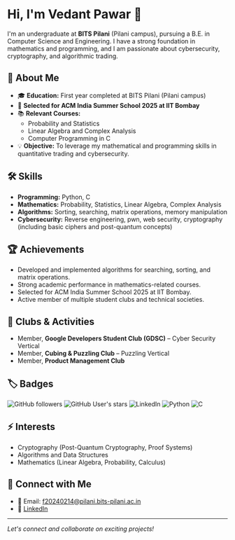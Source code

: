 # Hi, I'm Vedant Pawar 👋

I'm an undergraduate at **BITS Pilani** (Pilani campus), pursuing a B.E. in Computer Science and Engineering. I have a strong foundation in mathematics and programming, and I am passionate about cybersecurity, cryptography, and algorithmic trading.

## 🚀 About Me

- 🎓 **Education:** First year completed at BITS Pilani (Pilani campus)
- 🏅 **Selected for ACM India Summer School 2025 at IIT Bombay**
- 📚 **Relevant Courses:**
  - Probability and Statistics
  - Linear Algebra and Complex Analysis
  - Computer Programming in C
- 💡 **Objective:** To leverage my mathematical and programming skills in quantitative trading and cybersecurity.

## 🛠️ Skills

- **Programming:** Python, C
- **Mathematics:** Probability, Statistics, Linear Algebra, Complex Analysis
- **Algorithms:** Sorting, searching, matrix operations, memory manipulation
- **Cybersecurity:** Reverse engineering, pwn, web security, cryptography (including basic ciphers and post-quantum concepts)

## 🏆 Achievements

- Developed and implemented algorithms for searching, sorting, and matrix operations.
- Strong academic performance in mathematics-related courses.
- Selected for ACM India Summer School 2025 at IIT Bombay.
- Active member of multiple student clubs and technical societies.

## 🤝 Clubs & Activities

- Member, **Google Developers Student Club (GDSC)** – Cyber Security Vertical
- Member, **Cubing & Puzzling Club** – Puzzling Vertical
- Member, **Product Management Club**

## 🏷️ Badges

![GitHub followers](https://img.shields.io/github/followers/VEDANT-CPU?label=Follow&style=social)
![GitHub User's stars](https://img.shields.io/github/stars/VEDANT-CPU?affiliations=OWNER%2CCOLLABORATOR&style=social)
![LinkedIn](https://img.shields.io/badge/LinkedIn-Connect-blue?logo=linkedin)
![Python](https://img.shields.io/badge/Python-3776AB?style=for-the-badge&logo=python&logoColor=white)
![C](https://img.shields.io/badge/C-00599C?style=for-the-badge&logo=c&logoColor=white)


## ⚡ Interests

- Cryptography (Post-Quantum Cryptography, Proof Systems)
- Algorithms and Data Structures
- Mathematics (Linear Algebra, Probability, Calculus)

## 🔗 Connect with Me

- 📧 Email: f20240214@pilani.bits-pilani.ac.in
- 💼 [LinkedIn](https://linkedin.com/in/vedant-pawar-a81168320)

---

*Let's connect and collaborate on exciting projects!*
